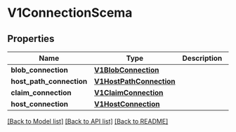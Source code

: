 # V1ConnectionScema

## Properties
Name | Type | Description | Notes
------------ | ------------- | ------------- | -------------
**blob_connection** | [**V1BlobConnection**](V1BlobConnection.md) |  | [optional] 
**host_path_connection** | [**V1HostPathConnection**](V1HostPathConnection.md) |  | [optional] 
**claim_connection** | [**V1ClaimConnection**](V1ClaimConnection.md) |  | [optional] 
**host_connection** | [**V1HostConnection**](V1HostConnection.md) |  | [optional] 

[[Back to Model list]](../README.md#documentation-for-models) [[Back to API list]](../README.md#documentation-for-api-endpoints) [[Back to README]](../README.md)


